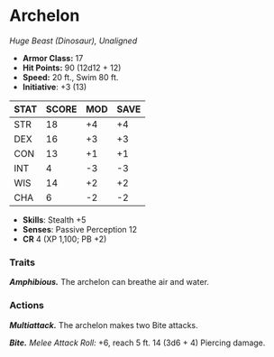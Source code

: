 # Archelon

*Huge Beast (Dinosaur), Unaligned*

- **Armor Class:** 17
- **Hit Points:** 90 (12d12 + 12)
- **Speed:** 20 ft., Swim 80 ft.
- **Initiative**: +3 (13)

|STAT|SCORE|MOD|SAVE|
| --- | --- | --- | ---- |
| STR | 18 | +4 | +4 |
| DEX | 16 | +3 | +3 |
| CON | 13 | +1 | +1 |
| INT | 4 | -3 | -3 |
| WIS | 14 | +2 | +2 |
| CHA | 6 | -2 | -2 |

- **Skills**: Stealth +5
- **Senses**: Passive Perception 12
- **CR** 4 (XP 1,100; PB +2)

### Traits

***Amphibious.*** The archelon can breathe air and water.


### Actions

***Multiattack.*** The archelon makes two Bite attacks.

***Bite.*** *Melee Attack Roll:* +6, reach 5 ft. 14 (3d6 + 4) Piercing damage.
